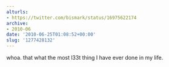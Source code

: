 ```yaml
---
alturls:
- https://twitter.com/bismark/status/16975622174
archive:
- 2010-06
date: '2010-06-25T01:08:52+00:00'
slug: '1277428132'
---
```


whoa. that what the most l33t thing I have ever done in my life.

